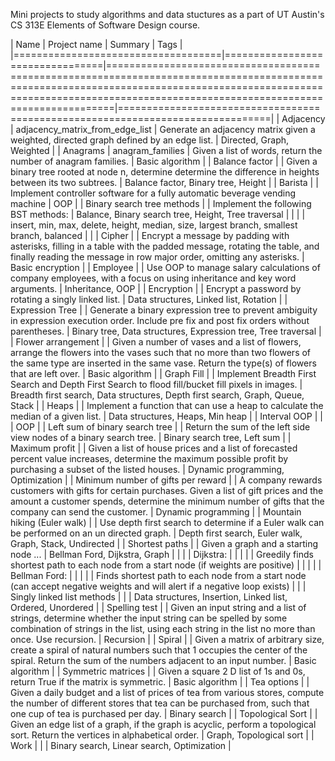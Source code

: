 Mini projects to study algorithms and data stuctures as a part of UT Austin's CS 313E Elements of Software Design course.

| Name                               | Project name                    | Summary                                                                                                                                                                                                                 | Tags                                                                           |
|====================================|=================================|=========================================================================================================================================================================================================================|================================================================================|
| Adjacency                          | adjacency_matrix_from_edge_list | Generate an adjacency matrix given a weighted, directed graph defined by an edge list.                                                                                                                                  | Directed, Graph, Weighted                                                      |
| Anagrams                           | anagram_families                | Given a list of words, return the number of anagram families.                                                                                                                                                           | Basic algorithm                                                                |
| Balance factor                     |                                 | Given a binary tree rooted at node n, determine determine the difference in heights between its two subtrees.                                                                                                           | Balance factor, Binary tree, Height                                            |
| Barista                            |                                 | Implement controller software for a fully automatic beverage vending machine                                                                                                                                            | OOP                                                                            |
| Binary search tree methods         |                                 | Implement the following BST methods:                                                                                                                                                                                    | Balance, Binary search tree, Height, Tree traversal                            |
|                                    |                                 | insert, min, max, delete, height, median, size, largest branch, smallest branch, balanced                                                                                                                               |                                                                                |
| Cipher                             |                                 | Encrypt a message by padding with asterisks, filling in a table with the padded message, rotating the table, and finally reading the message in row major order, omitting any asterisks.                                | Basic encryption                                                               |
| Employee                           |                                 | Use OOP to manage salary calculations of company employees, with a focus on using inheritance and key word arguments.                                                                                                   | Inheritance, OOP                                                               |
| Encryption                         |                                 | Encrypt a password by rotating a singly linked list.                                                                                                                                                                    | Data structures, Linked list, Rotation                                         |
| Expression Tree                    |                                 | Generate a binary expression tree to prevent ambiguity in expression execution order. Include pre fix and post fix orders without parentheses.                                                                          | Binary tree, Data structures, Expression tree, Tree traversal                  |
| Flower arrangement                 |                                 | Given a number of vases and a list of flowers, arrange the flowers into the vases such that no more than two flowers of the same type are inserted in the same vase. Return the type(s) of flowers that are left over.  | Basic algorithm                                                                |
| Graph Fill                         |                                 | Implement Breadth First Search and Depth First Search to flood fill/bucket fill pixels in images.                                                                                                                       | Breadth first search, Data structures, Depth first search, Graph, Queue, Stack |
| Heaps                              |                                 | Implement a function that can use a heap to calculate the median of a given list.                                                                                                                                       | Data structures, Heaps, Min heap                                               |
| Interval OOP                       |                                 |                                                                                                                                                                                                                         | OOP                                                                            |
| Left sum of binary search tree     |                                 | Return the sum of the left side view nodes of a binary search tree.                                                                                                                                                     | Binary search tree, Left sum                                                   |
| Maximum profit                     |                                 | Given a list of house prices and a list of forecasted percent value increases, determine the maximum possible profit by purchasing a subset of the listed houses.                                                       | Dynamic programming, Optimization                                              |
| Minimum number of gifts per reward |                                 | A company rewards customers with gifts for certain purchases. Given a list of gift prices and the amount a customer spends, determine the minimum number of gifts that the company can send the customer.               | Dynamic programming                                                            |
| Mountain hiking (Euler walk)       |                                 | Use depth first search to determine if a Euler walk can be performed on an un directed graph.                                                                                                                           | Depth first search, Euler walk, Graph, Stack, Undirected                       |
| Shortest paths                     |                                 | Given a graph and a starting node ...                                                                                                                                                                                   | Bellman Ford, Dijkstra, Graph                                                  |
|                                    |                                 | Dijkstra:                                                                                                                                                                                                               |                                                                                |
|                                    |                                 | Greedily finds shortest path to each node from a start node (if weights are positive)                                                                                                                                   |                                                                                |
|                                    |                                 | Bellman Ford:                                                                                                                                                                                                           |                                                                                |
|                                    |                                 | Finds shortest path to each node from a start node (can accept negative weights and will alert if a negative loop exists)                                                                                               |                                                                                |
| Singly linked list methods         |                                 |                                                                                                                                                                                                                         | Data structures, Insertion, Linked list, Ordered, Unordered                    |
| Spelling test                      |                                 | Given an input string and a list of strings, determine whether the input string can be spelled by some combination of strings in the list, using each string in the list no more than once. Use recursion.              | Recursion                                                                      |
| Spiral                             |                                 | Given a matrix of arbitrary size, create a spiral of natural numbers such that 1 occupies the center of the spiral. Return the sum of the numbers adjacent to an input number.                                          | Basic algorithm                                                                |
| Symmetric matrices                 |                                 | Given a square 2 D list of 1s and 0s, return True if the matrix is symmetric.                                                                                                                                           | Basic algorithm                                                                |
| Tea options                        |                                 | Given a daily budget and a list of prices of tea from various stores, compute the number of different stores that tea can be purchased from, such that one cup of tea is purchased per day.                             | Binary search                                                                  |
| Topological Sort                   |                                 | Given an edge list of a graph, if the graph is acyclic, perform a topological sort. Return the vertices in alphabetical order.                                                                                          | Graph, Topological sort                                                        |
| Work                               |                                 |                                                                                                                                                                                                                         | Binary search, Linear search, Optimization                                     |
